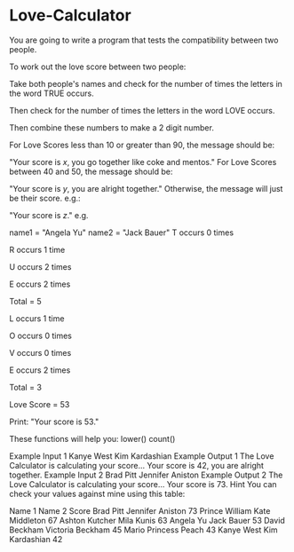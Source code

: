 # Love-Calculator
You are going to write a program that tests the compatibility between two people.

To work out the love score between two people:

Take both people's names and check for the number of times the letters in the word TRUE occurs.

Then check for the number of times the letters in the word LOVE occurs.

Then combine these numbers to make a 2 digit number.

For Love Scores less than 10 or greater than 90, the message should be:

"Your score is *x*, you go together like coke and mentos."
For Love Scores between 40 and 50, the message should be:

"Your score is *y*, you are alright together."
Otherwise, the message will just be their score. e.g.:

"Your score is *z*."
e.g.

name1 = "Angela Yu"
name2 = "Jack Bauer"
T occurs 0 times

R occurs 1 time

U occurs 2 times

E occurs 2 times

Total = 5

L occurs 1 time

O occurs 0 times

V occurs 0 times

E occurs 2 times

Total = 3

Love Score = 53

Print: "Your score is 53."

These functions will help you:
lower() count()

Example Input 1
Kanye West
Kim Kardashian
Example Output 1
The Love Calculator is calculating your score...
Your score is 42, you are alright together.
Example Input 2
Brad Pitt
Jennifer Aniston
Example Output 2
The Love Calculator is calculating your score...
Your score is 73.
Hint
You can check your values against mine using this table:

Name 1	Name 2	Score
Brad Pitt	Jennifer Aniston	73
Prince William	Kate Middleton	67
Ashton Kutcher	Mila Kunis	63
Angela Yu	Jack Bauer	53
David Beckham	Victoria Beckham	45
Mario	Princess Peach	43
Kanye West	Kim Kardashian	42
